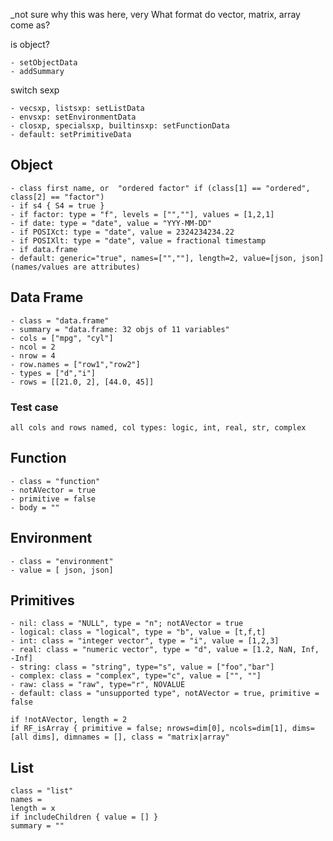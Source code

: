 

_not sure why this was here, very 
What format do vector, matrix, array come as?

is object?

	- setObjectData
	- addSummary

switch sexp

	- vecsxp, listsxp: setListData
	- envsxp: setEnvironmentData
	- closxp, specialsxp, builtinsxp: setFunctionData
	- default: setPrimitiveData

## Object

	- class first name, or  "ordered factor" if (class[1] == "ordered", class[2] == "factor")
	- if s4 { S4 = true }
	- if factor: type = "f", levels = ["",""], values = [1,2,1]
	- if date: type = "date", value = "YYY-MM-DD"
	- if POSIXct: type = "date", value = 2324234234.22
	- if POSIXlt: type = "date", value = fractional timestamp
	- if data.frame
	- default: generic="true", names=["",""], length=2, value=[json, json] (names/values are attributes)
	

## Data Frame

	- class = "data.frame"
	- summary = "data.frame: 32 objs of 11 variables"
	- cols = ["mpg", "cyl"]
	- ncol = 2
	- nrow = 4
	- row.names = ["row1","row2"]
	- types = ["d","i"]
	- rows = [[21.0, 2], [44.0, 45]]

### Test case

	all cols and rows named, col types: logic, int, real, str, complex

## Function
	- class = "function"
	- notAVector = true
	- primitive = false
	- body = ""

## Environment
	
	- class = "environment"
	- value = [ json, json]

## Primitives

	- nil: class = "NULL", type = "n"; notAVector = true
	- logical: class = "logical", type = "b", value = [t,f,t]
	- int: class = "integer vector", type = "i", value = [1,2,3]
	- real: class = "numeric vector", type = "d", value = [1.2, NaN, Inf, -Inf]
	- string: class = "string", type="s", value = ["foo","bar"]
	- complex: class = "complex", type="c", value = ["", ""]
	- raw: class = "raw", type="r", NOVALUE
	- default: class = "unsupported type", notAVector = true, primitive = false
	
	if !notAVector, length = 2
	if RF_isArray { primitive = false; nrows=dim[0], ncols=dim[1], dims=[all dims], dimnames = [], class = "matrix|array"
	
## List

	class = "list"
	names = 
	length = x
	if includeChildren { value = [] }
	summary = ""
